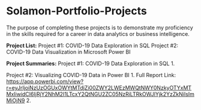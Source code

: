 # Solamon-Portfolio-Projects
The purpose of completing these projects is to demonstrate my proficiency in the skills required for a career in data analytics or business intelligence.

**Project List:**
  Project #1: COVID-19 Data Exploration in SQL
  Project #2: COVID-19 Data Visualization in Microsoft Power BI

**Project Summaries:**
  Project #1: COVID-19 Data Exploration in SQL
    1. 
  
  Project #2: Visualizing COVID-19 Data in Power BI
    1. Full Report Link: https://app.powerbi.com/view?r=eyJrIjoiNzUzOGUxOWYtMTdjZi00ZWY2LWEzMWQtNWY0NzkyOTYxMTMxIiwidCI6IjRjY2NhM2I1LTcxY2QtNGU2ZC05NzRiLTRkOWJlYjk2YzZkNiIsImMiOjN9
    2. 
